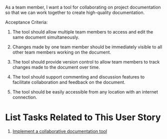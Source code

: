 As a team member, I want a tool for collaborating on project documentation so that we can work together to create high-quality documentation.


Acceptance Criteria:
1. The tool should allow multiple team members to access and edit the same document simultaneously.

2. Changes made by one team member should be immediately visible to all other team members working on the document.

3. The tool should provide version control to allow team members to track changes made to the document over time.

4. The tool should support commenting and discussion features to facilitate collaboration and feedback on the document.

5. The tool should be easily accessible from any location with an internet connection.

# List Tasks Related to This User Story
1. [Implement a collaborative documentation tool](https://github.com/ss889/mywebclass-agile-docs/blob/d2797142221e2d511b3b7224705497974b6afc29/documentation/theme_1/initiatives/epics/user%20stories/tasks/Implement%20a%20collaborative%20documentation%20tool.md)
